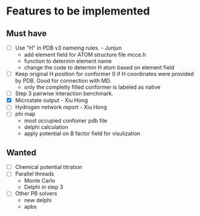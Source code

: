 # Features to be implemented

## Must have

* [ ] Use "H" in PDB v3 nameing rules. - Junjun
   * add element field for ATOM structure file mcce.h
   * function to determin element name
   * change the code to determin H atom based on element field
* [ ] Keep original H position for conformer 0 if H coordinates were provided by PDB. Good for connection with MD.
   * only the completly filled conformer is labeled as native
* [ ] Step 3 pairwise interaction benchmark.
* [X] Microstate output - Xiu Hong
* [ ] Hydrogen network report - Xiu Hong
* [ ] phi map
   * most occupied confomer pdb file
   * delphi calculation
   * apply potential on B factor field for visulization
   
## Wanted
 * [ ] Chemical potential titration
 * [ ] Parallel threads
    * Monte Carlo
    * Delphi in step 3
 * [ ] Other PB solvers
    * new delphi
    * apbs
  
